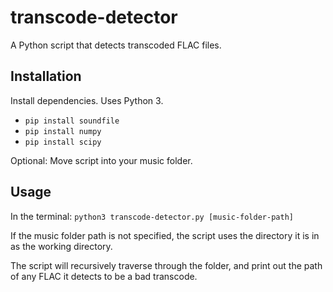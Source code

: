 # transcode-detector

A Python script that detects transcoded FLAC files.

## Installation
Install dependencies. Uses Python 3.
- `pip install soundfile`
- `pip install numpy`
- `pip install scipy`

Optional: Move script into your music folder.

## Usage
In the terminal:
`python3 transcode-detector.py [music-folder-path]`

If the music folder path is not specified, the script uses the directory it is in as the working directory.

The script will recursively traverse through the folder, and print out the path of any FLAC it detects to be a bad transcode.
